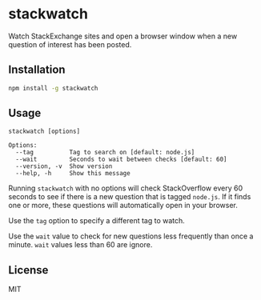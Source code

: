 # stackwatch

Watch StackExchange sites and open a browser window when a new question of interest has been posted.

Installation
------------

```bash
npm install -g stackwatch
```

Usage
-----

```
stackwatch [options]

Options:
  --tag          Tag to search on [default: node.js]
  --wait         Seconds to wait between checks [default: 60]
  --version, -v  Show version
  --help, -h     Show this message
```

Running `stackwatch` with no options will check StackOverflow every 60 seconds to see if there is a new question that is tagged `node.js`. If it finds one or more, these questions will automatically open in your browser.

Use the `tag` option to specify a different tag to watch. 

Use the `wait` value to check for new questions less frequently than once a minute. `wait` values less than 60 are ignore.


License
-------

MIT
